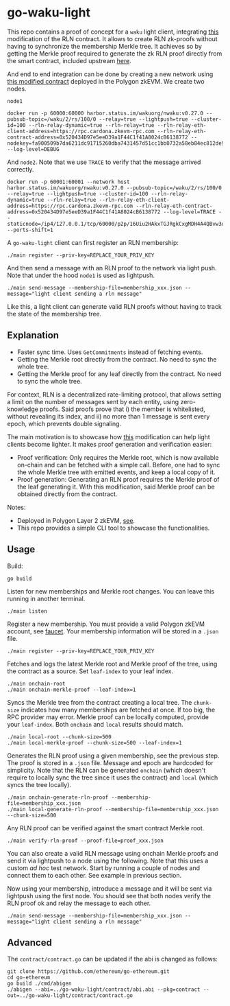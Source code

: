 # go-waku-light

This repo contains a proof of concept for a `waku` light client, integrating [this](https://github.com/vacp2p/rln-contract/pull/38) modification of the RLN contract. It allows to create RLN zk-proofs without having to synchronize the membership Merkle tree. It achieves so by getting the Merkle proof required to generate the zk RLN proof directly from the smart contract, included upstream [here](https://github.com/privacy-scaling-explorations/zk-kit/pull/162).

And end to end integration can be done by creating a new network using [this modified contract](https://cardona-zkevm.polygonscan.com/address/0x520434D97e5eeD39a1F44C1f41A8024cB6138772) deployed in the Polygon zkEVM. We create two nodes.

`node1`
```
docker run -p 60000:60000 harbor.status.im/wakuorg/nwaku:v0.27.0 --pubsub-topic=/waku/2/rs/100/0 --relay=true --lightpush=true --cluster-id=100 --rln-relay-dynamic=true --rln-relay=true --rln-relay-eth-client-address=https://rpc.cardona.zkevm-rpc.com --rln-relay-eth-contract-address=0x520434D97e5eeD39a1F44C1f41A8024cB6138772 --nodekey=fa900509b7da6211dc91715260dba7431457d51cc1bb0732a58eb84ec812de99 --log-level=DEBUG
```

And `node2`. Note that we use `TRACE` to verify that the message arrived correctly.
```
docker run -p 60001:60001 --network host harbor.status.im/wakuorg/nwaku:v0.27.0 --pubsub-topic=/waku/2/rs/100/0 --relay=true --lightpush=true --cluster-id=100 --rln-relay-dynamic=true --rln-relay=true --rln-relay-eth-client-address=https://rpc.cardona.zkevm-rpc.com --rln-relay-eth-contract-address=0x520434D97e5eeD39a1F44C1f41A8024cB6138772 --log-level=TRACE --staticnode=/ip4/127.0.0.1/tcp/60000/p2p/16Uiu2HAkxTGJRgkCxgMDH4A4QBvw3q462BRkVJaPF5KQWkc1t4cp --ports-shift=1
```

A `go-waku-light` client can first register an RLN membership:
```
./main register --priv-key=REPLACE_YOUR_PRIV_KEY
```

And then send a message with an RLN proof to the network via light push. Note that under the hood `node1` is used as lightpush.

```
./main send-message --membership-file=membership_xxx.json --message="light client sending a rln message"
```

Like this, a light client can generate valid RLN proofs without having to track the state of the membership tree.

## Explanation
* Faster sync time. Uses `GetCommitments` instead of fetching events.
* Getting the Merkle root directly from the contract. No need to sync the whole tree.
* Getting the Merkle proof for any leaf directly from the contract. No need to sync the whole tree.

For context, RLN is a decentralized rate-limiting protocol, that allows setting a limit on the number of messages sent by each entity, using zero-knowledge proofs. Said proofs prove that i) the member is whitelisted, without revealing its index, and ii) no more than 1 message is sent every epoch, which prevents double signaling.

The main motivation is to showcase how [this](https://github.com/vacp2p/rln-contract/pull/31) modification can help light clients become lighter. It makes proof generation and verification easier:
* Proof verification: Only requires the Merkle root, which is now available on-chain and can be fetched with a simple call. Before, one had to sync the whole Merkle tree with emitted events, and keep a local copy of it.
* Proof generation: Generating an RLN proof requires the Merkle proof of the leaf generating it. With this modification, said Merkle proof can be obtained directly from the contract.

Notes:
* Deployed in Polygon Layer 2 zkEVM, [see](https://cardona-zkevm.polygonscan.com/address/0x520434D97e5eeD39a1F44C1f41A8024cB6138772).
* This repo provides a simple CLI tool to showcase the functionalities.

## Usage

Build:
```
go build
```

Listen for new memberships and Merkle root changes. You can leave this running in another terminal.
```
./main listen
```

Register a new membership. You must provide a valid Polygon zkEVM account, see [faucet](https://faucet.polygon.technology/). Your membership information will be stored in a `.json` file.
```
./main register --priv-key=REPLACE_YOUR_PRIV_KEY
```

Fetches and logs the latest Merkle root and Merkle proof of the tree, using the contract as a source. Set `leaf-index` to your leaf index.
```
./main onchain-root
./main onchain-merkle-proof --leaf-index=1
```

Syncs the Merkle tree from the contract creating a local tree. The `chunk-size` indicates how many memberships are fetched at once. If too big, the RPC provider may error. Merkle proof can be locally computed, provide your `leaf-index`. Both `onchain` and `local` results should match.
```
./main local-root --chunk-size=500
./main local-merkle-proof --chunk-size=500 --leaf-index=1
```

Generates the RLN proof using a given membership, see the previous step. The proof is stored in a `.json` file. Message and epoch are hardcoded for simplicity. Note that the RLN can be generated `onchain` (which doesn't require to locally sync the tree since it uses the contract) and `local` (which syncs the tree locally).
```
./main onchain-generate-rln-proof --membership-file=membership_xxx.json
./main local-generate-rln-proof --membership-file=membership_xxx.json --chunk-size=500
```

Any RLN proof can be verified against the smart contract Merkle root.
```
./main verify-rln-proof --proof-file=proof_xxx.json
```

You can also create a valid RLN message using onchain Merkle proofs and send it via lightpush to a node using the following. Note that this uses a custom *ad hoc* test network. Start by running a couple of nodes and connect them to each other. See example in previous section.

Now using your membership, introduce a message and it will be sent via lightpush using the first node. You should see that both nodes verify the RLN proof ok and relay the message to each other.
```
./main send-message --membership-file=membership_xxx.json --message="light client sending a rln message"
```

## Advanced

The `contract/contract.go` can be updated if the abi is changed as follows:

```
git clone https://github.com/ethereum/go-ethereum.git
cd go-ethereum
go build ./cmd/abigen
./abigen --abi=../go-waku-light/contract/abi.abi --pkg=contract --out=../go-waku-light/contract/contract.go
```